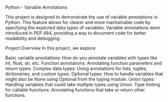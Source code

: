 Python - Variable Annotations

This project is designed to demonstrate the use of variable annotations in Python. This feature allows for clearer and more maintainable code by specifying the expected data types of variables. Variable annotations were introduced in PEP 484, providing a way to document code for better readability and debugging.

Project Overview
In this project, we explore:

Basic variable annotations: How do you annotate variables with types like int, float, str, etc.
Function annotations: Annotating function parameters and return types.
Complex data types: Using annotations for lists, tuples, dictionaries, and custom types.
Optional types: How to handle variables that might also be None using Optional from the typing module.
Union types: Handling variables that could take multiple types using Union.
Type hinting for callable functions: Annotating functions that take or return other functions.
